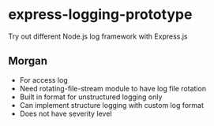 # express-logging-prototype
Try out different Node.js log framework with Express.js

## Morgan

- For access log
- Need rotating-file-stream module to have log file rotation
- Built in format for unstructured logging only
- Can implement structure logging with custom log format
- Does not have severity level
